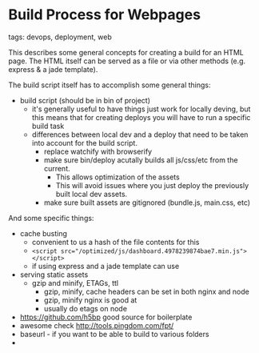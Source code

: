# Build Process for Webpages

tags: devops, deployment, web

This describes some general concepts for creating a build for an HTML page.
The HTML itself can be served as a file or via other methods (e.g. express & a
    jade template).

The build script itself has to accomplish some general things:

* build script (should be in bin of project)
    * it's generally useful to have things just work for locally deving, but
        this means that for creating deploys you will have to run a specific
        build task
    * differences between local dev and a deploy that need to be taken into
        account for the build script.
        * replace watchify with browserify
        * make sure bin/deploy acutally builds all js/css/etc from the current.
            * This allows optimization of the assets
            * This will avoid issues where you just deploy the previously built local dev assets.
        * make sure built assets are gitignored (bundle.js, main.css, etc)

And some specific things:

* cache busting
    * convenient to us a hash of the file contents for this
    * `<script src="/optimized/js/dashboard.4978239874bae7.min.js"></script>`
    * if using express and a jade template can use 
* serving static assets
    * gzip and minify, ETAGs, ttl
        * gzip, minify, cache headers can be set in both nginx and node
        * gzip, minify nginx is good at
        * usually do etags on node
* https://github.com/h5bp good source for boilerplate
* awesome check http://tools.pingdom.com/fpt/
* baseurl - if you want to be able to build to various folders
*
